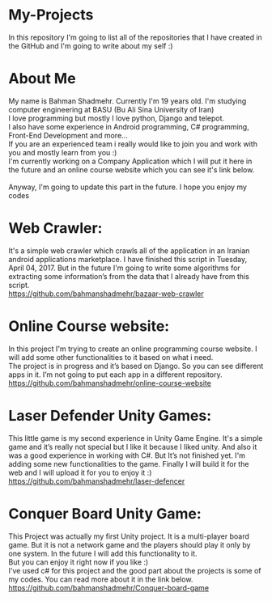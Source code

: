 # My-Projects
In this repository I'm going to list all of the repositories that I have created in the GitHub and I'm going to write about my self :)  
  
# About Me
My name is Bahman Shadmehr. Currently I'm 19 years old. I'm studying computer engineering at BASU (Bu Ali Sina University of Iran)  
I love programming but mostly I love python, Django and telepot.  
I also have some experience in Android programming, C# programming, Front-End Development and more...  
If you are an experienced team i really would like to join you and work with you and mostly learn from you :)  
I'm currently working on a Company Application which I will put it here in the future and an online course website which you can see it's link below.  
<br />
Anyway, I'm going to update this part in the future. I hope you enjoy my codes  
  
  
# Web Crawler:
It's a simple web crawler which crawls all of the application in an Iranian android applications marketplace. I have finished this script in Tuesday, April 04, 2017. But in the future I'm going to write some algorithms for extracting some information’s from the data that I already have from this script.  
https://github.com/bahmanshadmehr/bazaar-web-crawler


# Online Course website:
In this project I'm trying to create an online programming course website. I will add some other functionalities to it based on what i need.  
The project is in progress and it’s based on Django. So you can see different apps in it. I’m not going to put each app in a different repository.  
https://github.com/bahmanshadmehr/online-course-website


# Laser Defender Unity Games:
This little game is my second experience in Unity Game Engine. It's a simple game and it’s really not special but I like it because I liked unity. And also it was a good experience in working with C#. But It’s not finished yet. I'm adding some new functionalities to the game. Finally I will build it for the web and I will upload it for you to enjoy it :)  
https://github.com/bahmanshadmehr/laser-defencer


# Conquer Board Unity Game:
This Project was actually my first Unity project. It is a multi-player board game. But it is not a network game and the players should play it only by one system. In the future I will add this functionality to it.  
But you can enjoy it right now if you like :)  
I've used c# for this project and the good part about the projects is some of my codes. You can read more about it in the link below.  
https://github.com/bahmanshadmehr/Conquer-board-game

